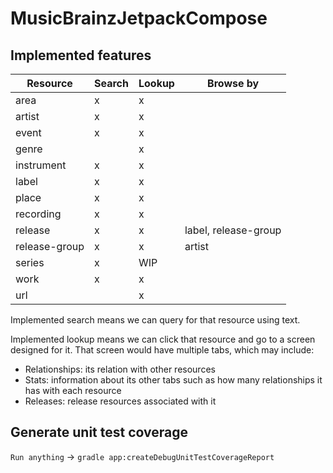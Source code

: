 # MusicBrainzJetpackCompose

## Implemented features

| Resource      | Search | Lookup | Browse by            |
|---------------|--------|--------|----------------------|
| area          | x      | x      |
| artist        | x      | x      |
| event         | x      | x      |
| genre         |        | x      |
| instrument    | x      | x      |
| label         | x      | x      |
| place         | x      | x      |
| recording     | x      | x      |
| release       | x      | x      | label, release-group |
| release-group | x      | x      | artist               |
| series        | x      | WIP    |
| work          | x      | x      |
| url           |        | x      |

Implemented search means we can query for that resource using text.

Implemented lookup means we can click that resource and go to a screen designed for it.
That screen would have multiple tabs, which may include:
- Relationships: its relation with other resources
- Stats: information about its other tabs such as how many relationships it has with each resource
- Releases: release resources associated with it

## Generate unit test coverage

`Run anything` -> `gradle app:createDebugUnitTestCoverageReport`
